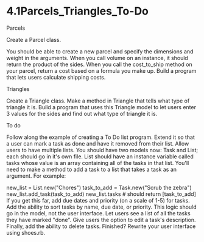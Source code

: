 4.1Parcels_Triangles_To-Do
==========================

Parcels

Create a Parcel class.

You should be able to create a new parcel and specify the dimensions and weight in the arguments.
When you call volume on an instance, it should return the product of the sides.
When you call the cost_to_ship method on your parcel, return a cost based on a formula you make up.
Build a program that lets users calculate shipping costs.

Triangles

Create a Triangle class.
Make a method in Triangle that tells what type of triangle it is.
Build a program that uses this Triangle model to let users enter 3 values for the sides and find out what type of triangle it is.

To do

Follow along the example of creating a To Do list program.
Extend it so that a user can mark a task as done and have it removed from their list.
Allow users to have multiple lists. You should have two models now: Task and List; each should go in it's own file. List should have an instance variable called tasks whose value is an array containing all of the tasks in that list. You'll need to make a method to add a task to a list that takes a task as an argument. For example:

new_list = List.new("Chores")
task_to_add = Task.new("Scrub the zebra")
new_list.add_task(task_to_add)
new_list.tasks # should return [task_to_add]
If you get this far, add due dates and priority (on a scale of 1-5) for tasks.
Add the ability to sort tasks by name, due date, or priority. This logic should go in the model, not the user interface.
Let users see a list of all the tasks they have marked "done".
Give users the option to edit a task's description.
Finally, add the ability to delete tasks.
Finished? Rewrite your user interface using shoes.rb.
